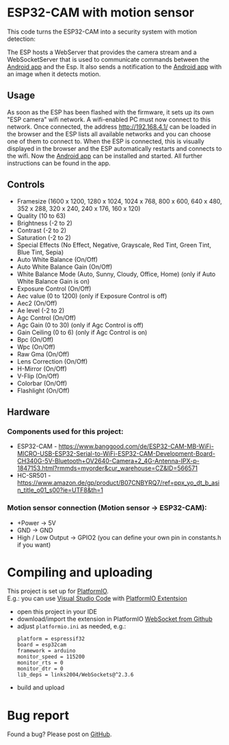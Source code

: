 # ESP32-CAM with motion sensor

This code turns the ESP32-CAM into a security system with motion detection:

The ESP hosts a WebServer that provides the camera stream and a WebSocketServer that is used to communicate commands between the [Android app](https://github.com/jensbeh/esp32-cam-android-app) and the Esp. It also sends a notification to the [Android app](https://github.com/jensbeh/esp32-cam-android-app) with an image when it detects motion.

## Usage
As soon as the ESP has been flashed with the firmware, it sets up its own "ESP camera" wifi network. A wifi-enabled PC must now connect to this network. Once connected, the address http://192.168.4.1/ can be loaded in the browser and the ESP lists all available networks and you can choose one of them to connect to.
When the ESP is connected, this is visually displayed in the browser and the ESP automatically restarts and connects to the wifi.
Now the [Android app](https://github.com/jensbeh/esp32-cam-android-app) can be installed and started. All further instructions can be found in the app.

## Controls
* Framesize (1600 x 1200, 1280 x 1024, 1024 x 768, 800 x 600, 640 x 480, 352 x 288, 320 x 240, 240 x 176, 160 x 120)
* Quality (10 to 63)
* Brightness (-2 to 2)
* Contrast (-2 to 2)
* Saturation (-2 to 2)
* Special Effects (No Effect, Negative, Grayscale, Red Tint, Green Tint, Blue Tint, Sepia)
* Auto White Balance (On/Off)
* Auto White Balance Gain (On/Off)
* White Balance Mode (Auto, Sunny, Cloudy, Office, Home) (only if Auto White Balance Gain is on)
* Exposure Control (On/Off)
* Aec value (0 to 1200) (only if Exposure Control is off)
* Aec2 (On/Off)
* Ae level (-2 to 2)
* Agc Control (On/Off)
* Agc Gain (0 to 30) (only if Agc Control is off)
* Gain Ceiling (0 to 6) (only if Agc Control is on)
* Bpc (On/Off)
* Wpc (On/Off)
* Raw Gma (On/Off)
* Lens Correction (On/Off)
* H-Mirror (On/Off)
* V-Flip (On/Off)
* Colorbar (On/Off)
* Flashlight (On/Off)


## Hardware
### Components used for this project:

* ESP32-CAM - https://www.banggood.com/de/ESP32-CAM-MB-WiFi-MICRO-USB-ESP32-Serial-to-WiFi-ESP32-CAM-Development-Board-CH340G-5V-Bluetooth+OV2640-Camera+2_4G-Antenna-IPX-p-1847153.html?rmmds=myorder&cur_warehouse=CZ&ID=566571
* HC-SR501 - https://www.amazon.de/gp/product/B07CNBYRQ7/ref=ppx_yo_dt_b_asin_title_o01_s00?ie=UTF8&th=1


### Motion sensor connection (Motion sensor -> ESP32-CAM):
* +Power -> 5V
* GND -> GND
* High / Low Output -> GPIO2 (you can define your own pin in constants.h if you want)

# Compiling and uploading

This project is set up for [PlatformIO](https://platformio.org).<br/>
E.g.: you can use [Visual Studio Code](https://code.visualstudio.com/) with [PlatformIO Extentsion](https://marketplace.visualstudio.com/items?itemName=platformio.platformio-ide)
* open this project in your IDE
* download/import the extension in PlatformIO [WebSocket from Github](https://github.com/Links2004/arduinoWebSockets)
* adjust `platformio.ini` as needed, e.g.:
    ```
    platform = espressif32
    board = esp32cam
    framework = arduino
    monitor_speed = 115200
    monitor_rts = 0
    monitor_dtr = 0
    lib_deps = links2004/WebSockets@^2.3.6
    ```
* build and upload

# Bug report
Found a bug? Please post on [GitHub](https://github.com/jensbeh/esp32-cam/issues).